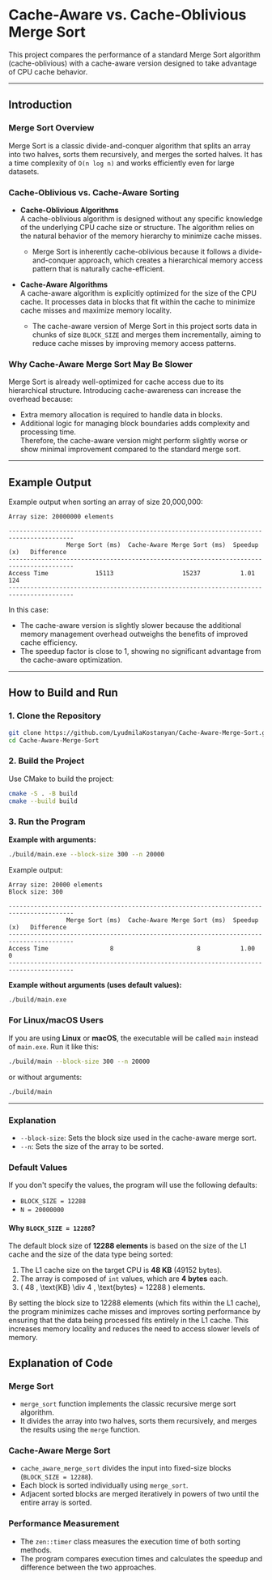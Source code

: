 # Cache-Aware vs. Cache-Oblivious Merge Sort  

This project compares the performance of a standard Merge Sort algorithm (cache-oblivious) with a cache-aware version designed to take advantage of CPU cache behavior.  

---

## **Introduction**  

### **Merge Sort Overview**  
Merge Sort is a classic divide-and-conquer algorithm that splits an array into two halves, sorts them recursively, and merges the sorted halves. It has a time complexity of `O(n log n)` and works efficiently even for large datasets.  

### **Cache-Oblivious vs. Cache-Aware Sorting**  

- **Cache-Oblivious Algorithms**  
  A cache-oblivious algorithm is designed without any specific knowledge of the underlying CPU cache size or structure. The algorithm relies on the natural behavior of the memory hierarchy to minimize cache misses.  
  - Merge Sort is inherently cache-oblivious because it follows a divide-and-conquer approach, which creates a hierarchical memory access pattern that is naturally cache-efficient.  

- **Cache-Aware Algorithms**  
  A cache-aware algorithm is explicitly optimized for the size of the CPU cache. It processes data in blocks that fit within the cache to minimize cache misses and maximize memory locality.  
  - The cache-aware version of Merge Sort in this project sorts data in chunks of size `BLOCK_SIZE` and merges them incrementally, aiming to reduce cache misses by improving memory access patterns.  

### **Why Cache-Aware Merge Sort May Be Slower**  
Merge Sort is already well-optimized for cache access due to its hierarchical structure. Introducing cache-awareness can increase the overhead because:  
- Extra memory allocation is required to handle data in blocks.  
- Additional logic for managing block boundaries adds complexity and processing time.  
Therefore, the cache-aware version might perform slightly worse or show minimal improvement compared to the standard merge sort.  

---

## **Example Output**  
Example output when sorting an array of size 20,000,000:  

```  
Array size: 20000000 elements  
  
----------------------------------------------------------------------------------------  
                Merge Sort (ms)  Cache-Aware Merge Sort (ms)  Speedup (x)   Difference  
----------------------------------------------------------------------------------------  
Access Time             15113                   15237           1.01            124  
----------------------------------------------------------------------------------------  
```  

In this case:  
- The cache-aware version is slightly slower because the additional memory management overhead outweighs the benefits of improved cache efficiency.  
- The speedup factor is close to 1, showing no significant advantage from the cache-aware optimization.  

---

## **How to Build and Run**  

### **1. Clone the Repository**  
```bash
git clone https://github.com/LyudmilaKostanyan/Cache-Aware-Merge-Sort.git  
cd Cache-Aware-Merge-Sort
```

### **2. Build the Project**  
Use CMake to build the project:  
```bash
cmake -S . -B build  
cmake --build build  
```

### **3. Run the Program**  
**Example with arguments:**  
```bash
./build/main.exe --block-size 300 --n 20000
```

Example output:  

```
Array size: 20000 elements  
Block size: 300  

----------------------------------------------------------------------------------------
                Merge Sort (ms)  Cache-Aware Merge Sort (ms)  Speedup (x)   Difference
----------------------------------------------------------------------------------------
Access Time                 8                       8           1.00              0
----------------------------------------------------------------------------------------
```

**Example without arguments (uses default values):**  
```bash
./build/main.exe
```

### **For Linux/macOS Users**  
If you are using **Linux** or **macOS**, the executable will be called `main` instead of `main.exe`. Run it like this:

```bash
./build/main --block-size 300 --n 20000
```

or without arguments:

```bash
./build/main
```

---

### **Explanation**  
- `--block-size`: Sets the block size used in the cache-aware merge sort.  
- `--n`: Sets the size of the array to be sorted.  

### **Default Values**  
If you don't specify the values, the program will use the following defaults:

- `BLOCK_SIZE = 12288`  
- `N = 20000000`  

#### **Why `BLOCK_SIZE = 12288`?**  
The default block size of **12288 elements** is based on the size of the L1 cache and the size of the data type being sorted:  

1. The L1 cache size on the target CPU is **48 KB** (49152 bytes).  
2. The array is composed of `int` values, which are **4 bytes** each.  
3. \( 48 \, \text{KB} \div 4 \, \text{bytes} = 12288 \) elements.  

By setting the block size to 12288 elements (which fits within the L1 cache), the program minimizes cache misses and improves sorting performance by ensuring that the data being processed fits entirely in the L1 cache. This increases memory locality and reduces the need to access slower levels of memory.

## **Explanation of Code**  
### **Merge Sort**  
- `merge_sort` function implements the classic recursive merge sort algorithm.  
- It divides the array into two halves, sorts them recursively, and merges the results using the `merge` function.  

### **Cache-Aware Merge Sort**  
- `cache_aware_merge_sort` divides the input into fixed-size blocks (`BLOCK_SIZE = 12288`).  
- Each block is sorted individually using `merge_sort`.  
- Adjacent sorted blocks are merged iteratively in powers of two until the entire array is sorted.  

### **Performance Measurement**  
- The `zen::timer` class measures the execution time of both sorting methods.  
- The program compares execution times and calculates the speedup and difference between the two approaches.  
